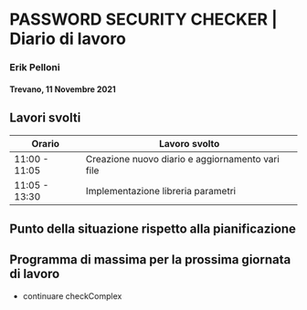 # PASSWORD SECURITY CHECKER | Diario di lavoro
### Erik Pelloni
#### Trevano, 11 Novembre 2021

## Lavori svolti


|Orario        |Lavoro svolto                                                  |
|--------------|---------------------------------------------------------------|
|11:00 - 11:05 |Creazione nuovo diario e aggiornamento vari file               |
|11:05 - 13:30 |Implementazione libreria parametri                             |

[//]: <> (##  Problemi riscontrati e soluzioni adottate)


##  Punto della situazione rispetto alla pianificazione

## Programma di massima per la prossima giornata di lavoro
+ continuare checkComplex